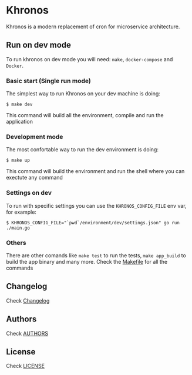 Khronos
=======

Khronos is a modern replacement of cron for microservice architecture.


## Run on dev mode

To run khronos on dev mode you will need: `make`, `docker-compose` and `Docker`.

### Basic start (Single run mode)

The simplest way to run Khronos on your dev machine is doing:

    $ make dev

This command will build all the environment, compile and run the application

### Development mode

The most confortable way to run the dev environment is doing:

    $ make up

This command will build the environment and run the shell where you can exectute
any command

### Settings on dev

To run with specific settings you can use the `KHRONOS_CONFIG_FILE` env var,
for example:

    $ KHRONOS_CONFIG_FILE="`pwd`/environment/dev/settings.json" go run ./main.go

### Others

There are other comands like `make test` to run the tests, `make app_build` to
build the app binary and many more. Check the [Makefile](Makefile) for all the
commands

## Changelog

Check [Changelog](CHANGELOG.md)


## Authors

Check [AUTHORS](AUTHORS)

## License

Check [LICENSE](LICENSE)
